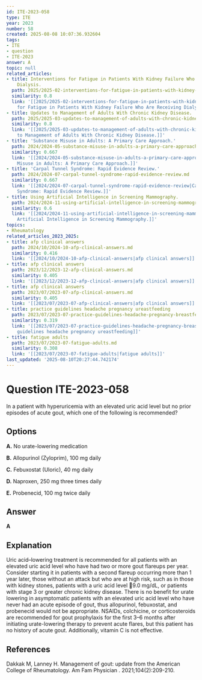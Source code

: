 ```yaml
---
id: ITE-2023-058
type: ITE
year: 2023
number: 58
created: 2025-08-08 10:07:36.932604
tags:
- ITE
- question
- ITE-2023
answer: A
topic: null
related_articles:
- title: Interventions for Fatigue in Patients With Kidney Failure Who Are Receiving
    Dialysis.
  path: 2025/2025-02-interventions-for-fatigue-in-patients-with-kidney-failure-wh.md
  similarity: 0.8
  link: '[[2025/2025-02-interventions-for-fatigue-in-patients-with-kidney-failure-wh|Interventions
    for Fatigue in Patients With Kidney Failure Who Are Receiving Dialysis.]]'
- title: Updates to Management of Adults With Chronic Kidney Disease.
  path: 2025/2025-03-updates-to-management-of-adults-with-chronic-kidney-disease.md
  similarity: 0.8
  link: '[[2025/2025-03-updates-to-management-of-adults-with-chronic-kidney-disease|Updates
    to Management of Adults With Chronic Kidney Disease.]]'
- title: 'Substance Misuse in Adults: A Primary Care Approach.'
  path: 2024/2024-05-substance-misuse-in-adults-a-primary-care-approach.md
  similarity: 0.667
  link: '[[2024/2024-05-substance-misuse-in-adults-a-primary-care-approach|Substance
    Misuse in Adults: A Primary Care Approach.]]'
- title: 'Carpal Tunnel Syndrome: Rapid Evidence Review.'
  path: 2024/2024-07-carpal-tunnel-syndrome-rapid-evidence-review.md
  similarity: 0.667
  link: '[[2024/2024-07-carpal-tunnel-syndrome-rapid-evidence-review|Carpal Tunnel
    Syndrome: Rapid Evidence Review.]]'
- title: Using Artificial Intelligence in Screening Mammography.
  path: 2024/2024-11-using-artificial-intelligence-in-screening-mammography.md
  similarity: 0.6
  link: '[[2024/2024-11-using-artificial-intelligence-in-screening-mammography|Using
    Artificial Intelligence in Screening Mammography.]]'
topics:
- Rheumatology
related_articles_2023_2025:
- title: afp clinical answers
  path: 2024/10/2024-10-afp-clinical-answers.md
  similarity: 0.416
  link: '[[2024/10/2024-10-afp-clinical-answers|afp clinical answers]]'
- title: afp clinical answers
  path: 2023/12/2023-12-afp-clinical-answers.md
  similarity: 0.405
  link: '[[2023/12/2023-12-afp-clinical-answers|afp clinical answers]]'
- title: afp clinical answers
  path: 2023/07/2023-07-afp-clinical-answers.md
  similarity: 0.405
  link: '[[2023/07/2023-07-afp-clinical-answers|afp clinical answers]]'
- title: practice guidelines headache pregnancy ureastfeeding
  path: 2023/07/2023-07-practice-guidelines-headache-pregnancy-breastfeeding.md
  similarity: 0.319
  link: '[[2023/07/2023-07-practice-guidelines-headache-pregnancy-breastfeeding|practice
    guidelines headache pregnancy ureastfeeding]]'
- title: fatigue adults
  path: 2023/07/2023-07-fatigue-adults.md
  similarity: 0.308
  link: '[[2023/07/2023-07-fatigue-adults|fatigue adults]]'
last_updated: '2025-08-10T20:27:44.742174'
---
```


# Question ITE-2023-058

In a patient with hyperuricemia with an elevated uric acid level but no prior episodes of acute gout, which one of the following is recommended?

## Options

**A.** No urate-lowering medication

**B.** Allopurinol (Zyloprim), 100 mg daily

**C.** Febuxostat (Uloric), 40 mg daily

**D.** Naproxen, 250 mg three times daily

**E.** Probenecid, 100 mg twice daily

## Answer

**A**

## Explanation

Uric acid–lowering treatment is recommended for all patients with an elevated uric acid level who have had two or more gout flareups per year. Consider starting it in patients with a second flareup occurring more than 1 year later, those without an attack but who are at high risk, such as in those with kidney stones, patients with a uric acid level 9.0 mg/dL, or patients with stage 3 or greater chronic kidney disease. There is no benefit for urate lowering in asymptomatic patients with an elevated uric acid level who have never had an acute episode of gout, thus allopurinol, febuxostat, and probenecid would not be appropriate. NSAIDs, colchicine, or corticosteroids are recommended for gout prophylaxis for the first 3–6 months after initiating urate-lowering therapy to prevent acute flares, but this patient has no history of acute gout. Additionally, vitamin C is not effective.

## References

Dakkak M, Lanney H. Management of gout: update from the American College of Rheumatology. Am Fam Physician . 2021;104(2):209-210.
